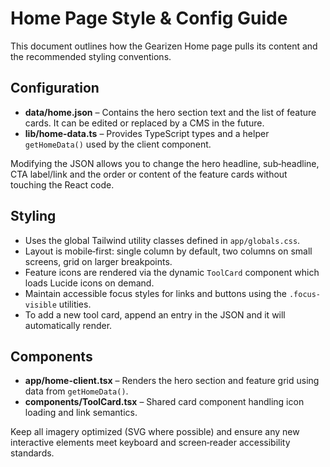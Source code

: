 # Home Page Style & Config Guide

This document outlines how the Gearizen Home page pulls its content and the recommended styling conventions.

## Configuration

- **data/home.json** – Contains the hero section text and the list of feature cards. It can be edited or replaced by a CMS in the future.
- **lib/home-data.ts** – Provides TypeScript types and a helper `getHomeData()` used by the client component.

Modifying the JSON allows you to change the hero headline, sub‑headline, CTA label/link and the order or content of the feature cards without touching the React code.

## Styling

- Uses the global Tailwind utility classes defined in `app/globals.css`.
- Layout is mobile‑first: single column by default, two columns on small screens, grid on larger breakpoints.
- Feature icons are rendered via the dynamic `ToolCard` component which loads Lucide icons on demand.
- Maintain accessible focus styles for links and buttons using the `.focus-visible` utilities.
- To add a new tool card, append an entry in the JSON and it will automatically render.

## Components

- **app/home-client.tsx** – Renders the hero section and feature grid using data from `getHomeData()`.
- **components/ToolCard.tsx** – Shared card component handling icon loading and link semantics.

Keep all imagery optimized (SVG where possible) and ensure any new interactive elements meet keyboard and screen‑reader accessibility standards.

